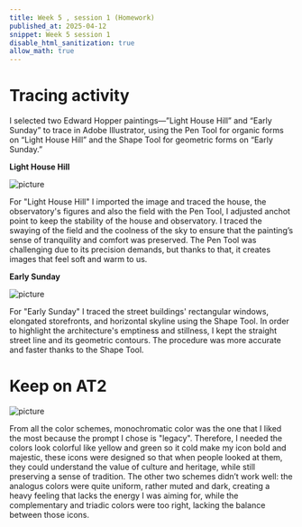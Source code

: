 ```yaml
---
title: Week 5 , session 1 (Homework)
published_at: 2025-04-12
snippet: Week 5 session 1
disable_html_sanitization: true
allow_math: true
---
```

# Tracing activity

I selected two Edward Hopper paintings—”Light House Hill” and “Early Sunday” to trace in Adobe Illustrator, using the Pen Tool for organic forms on “Light House Hill” and the Shape Tool for geometric forms on “Early Sunday.”

**Light House Hill**

![picture](7.jpg)

For "Light House Hill" I imported the image and traced the house, the observatory's figures and also the field with the Pen Tool, I adjusted anchot point to keep the stability of the house and observatory. I traced the swaying of the field and the coolness of the sky to ensure that the painting’s sense of tranquility and comfort was preserved. The Pen Tool was challenging due to its precision demands, but thanks to that, it creates images that feel soft and warm to us.

**Early Sunday**

![picture](8.jpg)
 
 For "Early Sunday" I traced the street buildings' rectangular windows, elongated storefronts, and horizontal skyline using the Shape Tool. In order to highlight the architecture's emptiness and stillness, I kept the straight street line and its geometric contours. The procedure was more accurate and faster thanks to the Shape Tool.

# Keep on AT2

![picture](5.png)

From all the color schemes, monochromatic color was the one that I liked the most because the prompt I chose is "legacy". Therefore, I needed the colors look colorful like yellow and green so it cold make my icon bold and majestic, these icons were designed so that when people looked at them, they could understand the value of culture and heritage, while still preserving a sense of tradition. The other two schemes didn’t work well: the analogus colors were quite uniform, rather muted and dark, creating a heavy feeling that lacks the energy I was aiming for, while the complementary and triadic colors were too right, lacking the balance between those icons.